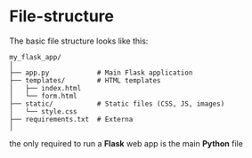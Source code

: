 # File-structure

The basic file structure looks like this:

```shell
my_flask_app/
│
├── app.py            # Main Flask application
├── templates/        # HTML templates
│   ├── index.html
│   └── form.html
├── static/           # Static files (CSS, JS, images)
│   └── style.css
├── requirements.txt  # Externa   
│ 
```

the only required to run a **Flask** web app is the main **Python** file
